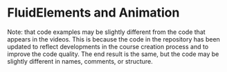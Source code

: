 # FluidElements and Animation

Note: that code examples may be slightly different from the code that appears in the videos. This is because the code in the repository has been updated to reflect developments in the course creation process and to improve the code quality. The end result is the same, but the code may be slightly different in names, comments, or structure.
